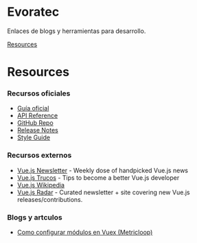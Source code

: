 # Evoratec
Enlaces de blogs y herramientas para desarrollo.

[Resources](#resources)


# Resources


### Recursos oficiales

- [Guía oficial](http://vuejs.org/guide/)
- [API Reference](http://vuejs.org/api/)
- [GitHub Repo](https://github.com/vuejs/vue)
- [Release Notes](https://github.com/vuejs/vue/releases)
- [Style Guide](https://vuejs.org/v2/style-guide/)

### Recursos externos

- [Vue.js Newsletter](http://vue-newsletter.com/) - Weekly dose of handpicked Vue.js news
- [Vue.js Trucos](http://vuetips.com) - Tips to become a better Vue.js developer
- [Vue.js Wikipedia](https://en.wikipedia.org/wiki/Vue.js)
- [Vue.js Radar](https://www.vuejsradar.com) - Curated newsletter + site covering new Vue.js releases/contributions.

### Blogs y artculos

- [Como configurar módulos en Vuex (Metricloop)](https://metricloop.com/blog/how-to-set-up-modules-in-vuex)

